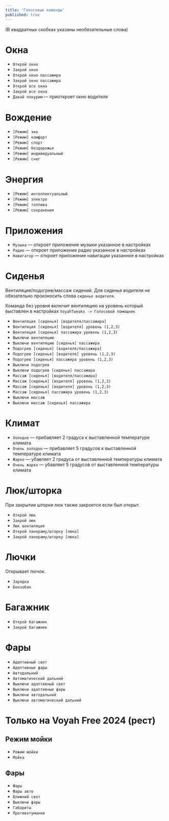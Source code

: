 ```yaml
---
title: 'Голосовые команды'
published: true
---
```


(В квадратных скобках указаны необязательные слова)

# Окна

- `Открой окно`
- `Закрой окно`
- `Открой окно пассажира`
- `Закрой окно пассажира`
- `Открой все окна`
- `Закрой все окна`
- `Давай покурим` — приоткроет окно водителя

# Вождение

- `[Режим] эко`
- `[Режим] комфорт`
- `[Режим] спорт`
- `[Режим] бездорожье`
- `[Режим] индивидуальный`
- `[Режим] снег`

# Энергия

- `[Режим] интеллектуальный`
- `[Режим] электро`
- `[Режим] топлива`
- `[Режим] сохранения`

# Приложения

- `Музыка` — откроет приложение музыки указанное в настройках
- `Радио` — откроет приложение радио указанное в настройках
- `Навигатор` — откроет приложение навигации указанное в настройках

# Сиденья

Вентиляция/подогрев/массаж сидений.
Для сиденья водителя не обязательно произносить слова `сиденье водителя`.

Команда без уровня включит вентиляцию на уровень который выставлен в настройках `VoyahTweaks -> Голосовой помощник`

- `Вентиляция [сиденья] [водителя/пассажира]`
- `Вентиляция [сиденья] [водителя] уровень (1,2,3)`
- `Вентиляция [сиденья] пассажира уровень (1,2,3)`
- `Выключи вентиляцию`
- `Выключи вентиляцию [сиденья] пассажира`
- `Подогрев [сиденья] [водителя/пассажира]`
- `Подогрев [сиденья] [водителя] уровень (1,2,3)`
- `Подогрев [сиденья] пассажира уровень (1,2,3)`
- `Выключи подогрев`
- `Выключи подогрев [сиденья] пассажира`
- `Массаж [сиденья] [водителя/пассажира]`
- `Массаж [сиденья] [водителя] уровень (1,2,3)`
- `Массаж [сиденья] [водителя] уровень (1,2,3)`
- `Массаж [сиденья] пассажира уровень (1,2,3)`
- `Выключи массаж`
- `Выключи массаж [сиденья] пассажира`

# Климат

- `Холодно` — прибавляет 2 градуса к выставленной температуре климата
- `Очень холодно` — прибавляет 5 градусов к выставленной температуре климата
- `Жарко` — убавляет 2 градуса от выставленной температуры климата
- `Очень жарко` — убавляет 5 градусов от выставленной температуры климата

# Люк/шторка

При закрытии шторки люк также закроется если был открыт.

- `Открой люк`
- `Закрой люк`
- `Люк вентиляция`
- `Открой панораму/шторку [люка]`
- `Закрой панораму/шторку [люка]`

# Лючки

Открывает лючок.

- `Зарядка`
- `Бензобак`

# Багажник

- `Открой багажник`
- `Закрой багажник`

# Фары

- `Адаптивный свет`
- `Адаптивные фары`
- `Автодальний`
- `Автоматический дальний`
- `Выключи адаптивный свет`
- `Выключи адаптивные фары`
- `Выключи автодальний`
- `Выключи автоматический дальний`

# Только на Voyah Free 2024 (рест)

## Режим мойки

- `Режим мойки`
- `Мойка`

## Фары

- `Фары`
- `Фары авто`
- `Ближний свет`
- `Выключи фары`
- `Габариты`
- `Противотуманки`
